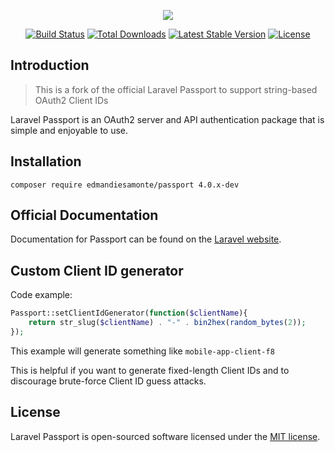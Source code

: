 <p align="center"><img src="https://laravel.com/assets/img/components/logo-passport.svg"></p>

<p align="center">
<a href="https://travis-ci.org/laravel/passport"><img src="https://travis-ci.org/laravel/passport.svg" alt="Build Status"></a>
<a href="https://packagist.org/packages/laravel/passport"><img src="https://poser.pugx.org/laravel/passport/d/total.svg" alt="Total Downloads"></a>
<a href="https://packagist.org/packages/laravel/passport"><img src="https://poser.pugx.org/laravel/passport/v/stable.svg" alt="Latest Stable Version"></a>
<a href="https://packagist.org/packages/laravel/passport"><img src="https://poser.pugx.org/laravel/passport/license.svg" alt="License"></a>
</p>

## Introduction
> This is a fork of the official Laravel Passport to support string-based OAuth2 Client IDs

Laravel Passport is an OAuth2 server and API authentication package that is simple and enjoyable to use.

## Installation
```
composer require edmandiesamonte/passport 4.0.x-dev
```

## Official Documentation

Documentation for Passport can be found on the [Laravel website](http://laravel.com/docs/master/passport).

## Custom Client ID generator
Code example:
```php
Passport::setClientIdGenerator(function($clientName){
    return str_slug($clientName) . "-" . bin2hex(random_bytes(2));
});
```

This example will generate something like `mobile-app-client-f8`

This is helpful if you want to generate fixed-length Client IDs and to discourage brute-force Client ID guess attacks.


## License

Laravel Passport is open-sourced software licensed under the [MIT license](http://opensource.org/licenses/MIT).
